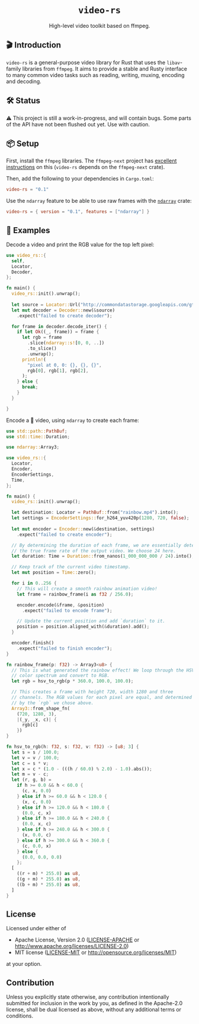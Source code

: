 <h1 align="center">
  <code>video-rs</code>
</h1>
<p align="center">High-level video toolkit based on ffmpeg.</p>

## 🎬 Introduction

`video-rs` is a general-purpose video library for Rust that uses the
`libav`-family libraries from `ffmpeg`. It aims to provide a stable and Rusty
interface to many common video tasks such as reading, writing, muxing, encoding
and decoding.

## 🛠 S️️tatus

⚠️ This project is still a work-in-progress, and will contain bugs. Some parts of
the API have not been flushed out yet. Use with caution.

## 📦 Setup

First, install the `ffmpeg` libraries. The `ffmpeg-next` project has
[excellent instructions](https://github.com/zmwangx/rust-ffmpeg/wiki/Notes-on-building#dependencies)
on this (`video-rs` depends on the `ffmpeg-next` crate).

Then, add the following to your dependencies in `Cargo.toml`:

```toml
video-rs = "0.1"
```

Use the `ndarray` feature to be able to use raw frames with the
[`ndarray`](https://github.com/rust-ndarray/ndarray) crate:

```toml
video-rs = { version = "0.1", features = ["ndarray"] }
```

## 📖 Examples

Decode a video and print the RGB value for the top left pixel:

```rust
use video_rs::{
  self,
  Locator,
  Decoder,
};

fn main() {
  video_rs::init().unwrap();
  
  let source = Locator::Url("http://commondatastorage.googleapis.com/gtv-videos-bucket/sample/BigBuckBunny.mp4".parse().unwrap());
  let mut decoder = Decoder::new(&source)
    .expect("failed to create decoder");

  for frame in decoder.decode_iter() {
    if let Ok((_, frame)) = frame {
      let rgb = frame
        .slice(ndarray::s![0, 0, ..])
        .to_slice()
        .unwrap();
      println!(
        "pixel at 0, 0: {}, {}, {}",
        rgb[0], rgb[1], rgb[2],
      );
    } else {
      break;
    }
  }

}
```

Encode a 🌈 video, using `ndarray` to create each frame:

```rust
use std::path::PathBuf;
use std::time::Duration;

use ndarray::Array3;

use video_rs::{
  Locator,
  Encoder,
  EncoderSettings,
  Time,
};

fn main() {
  video_rs::init().unwrap();

  let destination: Locator = PathBuf::from("rainbow.mp4").into();
  let settings = EncoderSettings::for_h264_yuv420p(1280, 720, false);
  
  let mut encoder = Encoder::new(&destination, settings)
    .expect("failed to create encoder");

  // By determining the duration of each frame, we are essentially determing
  // the true frame rate of the output video. We choose 24 here.
  let duration: Time = Duration::from_nanos(1_000_000_000 / 24).into();

  // Keep track of the current video timestamp.
  let mut position = Time::zero();

  for i in 0..256 {
    // This will create a smooth rainbow animation video!
    let frame = rainbow_frame(i as f32 / 256.0);

    encoder.encode(&frame, &position)
      .expect("failed to encode frame");

    // Update the current position and add `duration` to it.
    position = position.aligned_with(&duration).add();
  }

  encoder.finish()
    .expect("failed to finish encoder");
}

fn rainbow_frame(p: f32) -> Array3<u8> {
  // This is what generated the rainbow effect! We loop through the HSV
  // color spectrum and convert to RGB.
  let rgb = hsv_to_rgb(p * 360.0, 100.0, 100.0);

  // This creates a frame with height 720, width 1280 and three
  // channels. The RGB values for each pixel are equal, and determined
  // by the `rgb` we chose above.
  Array3::from_shape_fn(
    (720, 1280, 3),
    |(_y, _x, c)| {
      rgb[c]
    })
}

fn hsv_to_rgb(h: f32, s: f32, v: f32) -> [u8; 3] {
  let s = s / 100.0;
  let v = v / 100.0;
  let c = s * v;
  let x = c * (1.0 - (((h / 60.0) % 2.0) - 1.0).abs());
  let m = v - c;
  let (r, g, b) = 
    if h >= 0.0 && h < 60.0 {
      (c, x, 0.0)
    } else if h >= 60.0 && h < 120.0 {
      (x, c, 0.0)
    } else if h >= 120.0 && h < 180.0 {
      (0.0, c, x)
    } else if h >= 180.0 && h < 240.0 {
      (0.0, x, c)
    } else if h >= 240.0 && h < 300.0 {
      (x, 0.0, c)
    } else if h >= 300.0 && h < 360.0 {
      (c, 0.0, x)
    } else {
      (0.0, 0.0, 0.0)
    };
  [
    ((r + m) * 255.0) as u8,
    ((g + m) * 255.0) as u8,
    ((b + m) * 255.0) as u8,
  ]
}
```

## License

Licensed under either of

 * Apache License, Version 2.0
   ([LICENSE-APACHE](LICENSE-APACHE) or http://www.apache.org/licenses/LICENSE-2.0)
 * MIT license
   ([LICENSE-MIT](LICENSE-MIT) or http://opensource.org/licenses/MIT)

at your option.

## Contribution

Unless you explicitly state otherwise, any contribution intentionally submitted
for inclusion in the work by you, as defined in the Apache-2.0 license, shall be
dual licensed as above, without any additional terms or conditions.
